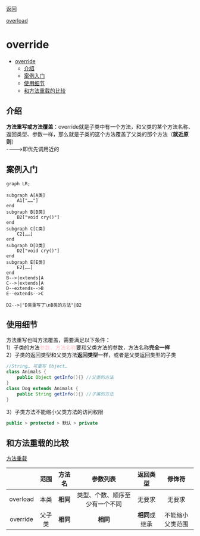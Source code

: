 <meta name="viewport" content="width=device-width, initial-scale=1.0, viewport-fit=cover">


[返回](面向对象编程.md)

[overload](overload.md)

# override
- [override](#override)
  - [介绍](#介绍)
  - [案例入门](#案例入门)
  - [使用细节](#使用细节)
  - [和方法重载的比较](#和方法重载的比较)

## 介绍
**方法重写或方法覆盖**：override就是子类中有一个方法，和父类的某个方法名称、返回类型、参数一样，那么就是子类的这个方法覆盖了父类的那个方法（**就近原则**）  
---->即优先调用近的
## 案例入门

```mermaid
graph LR;

subgraph A[A类]
    A1["……"]
end
subgraph B[B类]
    B2["void cry()"]
end
subgraph C[C类]
    C2[……]
end
subgraph D[D类]
    D2["void cry()"]
end
subgraph E[E类]
    E2[……]
end
B-->|extends|A
C-->|extends|A
D--extends-->B
E--extends-->C

D2-->|"D类重写了\nB类的方法"|B2
```

## 使用细节
方法重写也叫方法覆盖，需要满足以下条件：  
1）子类的方法<font color="pink">参数、方法名称</font>要和父类方法的参数，方法名称**完全一样**  
2）子类的返回类型和父类方法**返回类型**一样，或者是父类返回类型的子类  
```java
//String… 可重写 Object…
class Animals {
    public Object getInfo(){} //父类的方法
}
class Dog extends Animals {
    public String getInfo(){} //子类的方法
}
```  
3）子类方法不能缩小父类方法的访问权限  
```java
public > protected > 默认 > private
```


## 和方法重载的比较

[方法重载](overload.md)

||范围|方法名|参数列表|返回类型|修饰符|
|:-:|:-:|:-:|:-:|:-:|:-:|
|overload|本类|**相同**|类型、个数、顺序至少有一个不同|无要求|无要求|
|override|父子类|**相同**|**相同**|**相同**或继承|不能缩小父类范围|